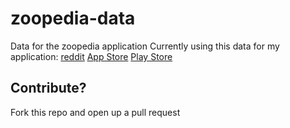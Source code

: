 # zoopedia-data
Data for the zoopedia application
Currently using this data for my application:
[reddit](https://www.reddit.com/r/PlanetZoo/comments/e3fjy7/free_zoopedia_for_ios_and_android/)
[App Store](https://apps.apple.com/app/id1489372002)
[Play Store](https://play.google.com/store/apps/details?id=app.zoopedia)

## Contribute?
Fork this repo and open up a pull request
